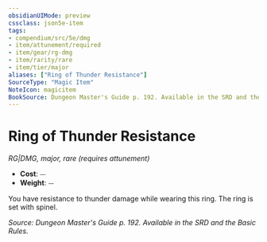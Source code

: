 ```yaml
---
obsidianUIMode: preview
cssclass: json5e-item
tags:
- compendium/src/5e/dmg
- item/attunement/required
- item/gear/rg-dmg
- item/rarity/rare
- item/tier/major
aliases: ["Ring of Thunder Resistance"]
SourceType: "Magic Item"
NoteIcon: magicitem
BookSource: Dungeon Master's Guide p. 192. Available in the SRD and the Basic Rules.
---
```

# Ring of Thunder Resistance
*RG|DMG, major, rare (requires attunement)*  

- **Cost**: ⏤
- **Weight**: ⏤

You have resistance to thunder damage while wearing this ring. The ring is set with spinel.

*Source: Dungeon Master's Guide p. 192. Available in the SRD and the Basic Rules.*